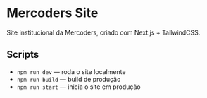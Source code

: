 # Mercoders Site

Site institucional da Mercoders, criado com Next.js + TailwindCSS.

## Scripts

- `npm run dev` — roda o site localmente
- `npm run build` — build de produção
- `npm run start` — inicia o site em produção
